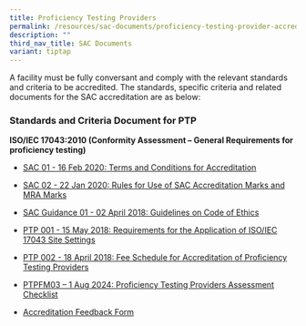 ```yaml
---
title: Proficiency Testing Providers
permalink: /resources/sac-documents/proficiency-testing-provider-accreditation/
description: ""
third_nav_title: SAC Documents
variant: tiptap
---
```

<p>A facility must be fully conversant and comply with the relevant standards
and criteria to be accredited. The standards, specific criteria and related
documents for the SAC accreditation are as below:</p>
<h3>Standards and Criteria Document for PTP</h3>
<p><strong>ISO/IEC 17043:2010 (Conformity Assessment – General Requirements for proficiency testing)</strong>
</p>
<ul>
<li>
<p><a href="/files/Documents/Laboratory%20Accreditation/SAC-01-16Feb2020.pdf" rel="noopener noreferrer nofollow" target="_blank">SAC 01 - 16 Feb 2020: Terms and Conditions for Accreditation</a>
</p>
</li>
<li>
<p><a href="/files/Documents/Laboratory%20Accreditation/SAC-02-22-Jan-20.pdf" rel="noopener noreferrer nofollow" target="_blank">SAC 02 - 22 Jan 2020: Rules for Use of SAC Accreditation Marks and MRA Marks</a>
</p>
</li>
<li>
<p><a href="/files/Documents/SAC-Guidance-01-Guidelines-on-Code-of-Ethics-(02-April-2018).pdf" rel="noopener noreferrer nofollow" target="_blank">SAC Guidance 01 - 02 April 2018: Guidelines on Code of Ethics</a>
</p>
</li>
<li>
<p><a href="/files/Documents/proficiency-testing-providers/PTP-001-15-May-18.pdf" rel="noopener noreferrer nofollow" target="_blank">PTP 001 - 15 May 2018: Requirements for the Application of ISO/IEC 17043 Site Settings</a>
</p>
</li>
<li>
<p><a href="/files/Documents/proficiency-testing-providers/PTP-002-(18-April-2018).pdf" rel="noopener noreferrer nofollow" target="_blank">PTP 002 - 18 April 2018: Fee Schedule for Accreditation of Proficiency Testing Providers</a>
</p>
</li>
<li>
<p><a href="https://go.gov.sg/ptpfm03-iso-17043-2023-checklist-1aug2024" rel="noopener noreferrer nofollow" target="_blank">PTPFM03 – 1 Aug 2024: Proficiency Testing Providers Assessment Checklist</a>
</p>
</li>
<li>
<p><a href="/files/Documents/SACFM10-AC-feedback-form-15-Jul-19.doc" rel="noopener noreferrer nofollow" target="_blank">Accreditation Feedback Form</a>
</p>
</li>
</ul>
<p></p>